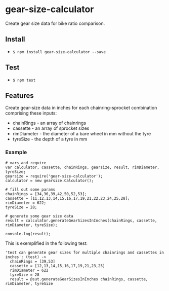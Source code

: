 # gear-size-calculator
Create gear size data for bike ratio comparison.

## Install
* `$ npm install gear-size-calculator --save`

## Test
* `$ npm test`

## Features
Create gear-size data in inches for each chainring-sprocket combination comprising these inputs:
* chainRings - an array of chainrings
* cassette - an array of sprocket sizes
* rimDiameter - the diameter of a bare wheel in mm without the tyre
* tyreSize - the depth of a tyre in mm

### Example
```
# vars and require
var calculator, cassette, chainRings, gearsize, result, rimDiameter, tyreSize;
gearsize = require('gear-size-calculator');
calculator = new gearsize.Calculator();

# fill out some params
chainRings = [34,36,39,42,50,52,53];
cassette = [11,12,13,14,15,16,17,19,21,22,23,24,25,28];
rimDiameter = 622;
tyreSize = 28;

# generate some gear size data
result = calculator.generateGearSizesInInches(chainRings, cassette, rimDiameter, tyreSize);

console.log(result);

```
This is exemplified in the following test:
```
'test can generate gear sizes for multiple chainrings and cassettes in inches': (test) ->
  chainRings = [39,53]
  cassette = [12,13,14,15,16,17,19,21,23,25]
  rimDiameter = 622
  tyreSize = 28
  result = @sut.generateGearSizesInInches chainRings, cassette, rimDiameter, tyreSize
```
